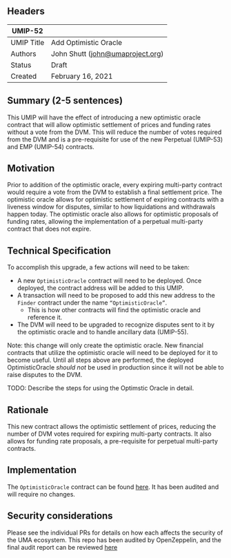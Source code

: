 ## Headers
| UMIP-52     |                                                                                                                                          |
|------------|------------------------------------------------------------------------------------------------------------------------------------------|
| UMIP Title | Add Optimistic Oracle              |
| Authors    | John Shutt (john@umaproject.org) |
| Status     | Draft                                                                                                                                    |
| Created    | February 16, 2021                                                                                                                           |

## Summary (2-5 sentences)
This UMIP will have the effect of introducing a new optimistic oracle contract that will allow optimistic settlement of prices and funding rates without a vote from the DVM. This will reduce the number of votes required from the DVM and is a pre-requisite for use of the new Perpetual (UMIP-53) and EMP (UMIP-54) contracts.

## Motivation
Prior to addition of the optimistic oracle, every expiring multi-party contract would require a vote from the DVM to establish a final settlement price. The optimistic oracle allows for optimistic settlement of expiring contracts with a liveness window for disputes, similar to how liquidations and withdrawals happen today. The optimistic oracle also allows for optimistic proposals of funding rates, allowing the implementation of a perpetual multi-party contract that does not expire.

## Technical Specification
To accomplish this upgrade, a few actions will need to be taken:
- A new `OptimisticOracle` contract will need to be deployed. Once deployed, the contract address will be added to this UMIP.
- A transaction will need to be proposed to add this new address to the `Finder` contract under the name `“OptimisticOracle”`.
	- This is how other contracts will find the optimistic oracle and reference it.
- The DVM will need to be upgraded to recognize disputes sent to it by the optimistic oracle and to handle ancillary data (UMIP-55).

Note: this change will only create the optimistic oracle. New financial contracts that utilize the optimistic oracle will need to be deployed for it to become useful. Until all steps above are performed, the deployed OptimisticOracle _should not_ be used in production since it will not be able to raise disputes to the DVM.

TODO: Describe the steps for using the Optimstic Oracle in detail.

## Rationale

This new contract allows the optimistic settlement of prices, reducing the number of DVM votes required for expiring multi-party contracts. It also allows for funding rate proposals, a pre-requisite for perpetual multi-party contracts.

## Implementation

The `OptimisticOracle` contract can be found [here](https://github.com/UMAprotocol/protocol/blob/master/packages/core/contracts/oracle/implementation/OptimisticOracle.sol). It has been audited and will require no changes.

## Security considerations
Please see the individual PRs for details on how each affects the security of the UMA ecosystem. This repo has been audited by OpenZeppelin, and the final audit report can be reviewed [here](https://blog.openzeppelin.com/uma-audit-phase-4/)
